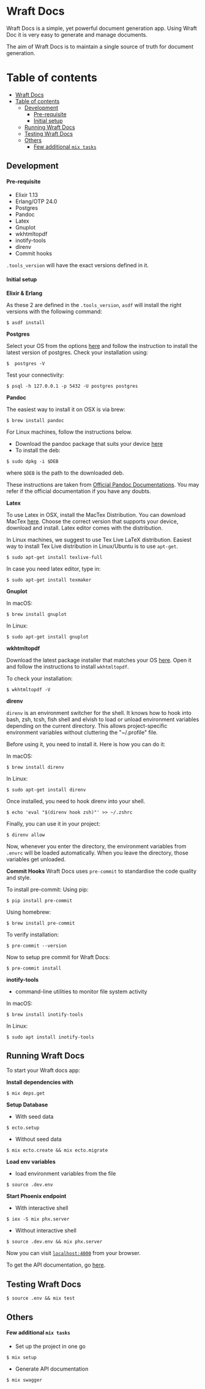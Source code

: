 # Wraft Docs

Wraft Docs is a simple, yet powerful document generation app. Using Wraft Doc it is very easy to generate and manage
documents.

The aim of Wraft Docs is to maintain a single source of truth for document generation.

# Table of contents
- [Wraft Docs](#wraft-docs)
- [Table of contents](#table-of-contents)
  - [Development](#development)
      - [Pre-requisite](#pre-requisite)
      - [Initial setup](#initial-setup)
  - [Running Wraft Docs](#running-wraft-docs)
  - [Testing Wraft Docs](#testing-wraft-docs)
  - [Others](#others)
      - [Few additional `mix tasks`](#few-additional-mix-tasks)

## Development
#### Pre-requisite
* Elixir 1.13
* Erlang/OTP 24.0
* Postgres
* Pandoc
* Latex
* Gnuplot
* wkhtmltopdf
* inotify-tools
* direnv
* Commit hooks


`.tools_version` will have the exact versions defined in it.


#### Initial setup

**Elixir & Erlang**

As these 2 are defined in the `.tools_version`, `asdf` will install the right versions with the following command:
```shell
$ asdf install
```

**Postgres**

Select your OS from the options [here](https://www.postgresql.org/download/) and follow the instruction to
install the latest version of postgres.
Check your installation using:
```shell
$  postgres -V
```
Test your connectivity:
```shell
$ psql -h 127.0.0.1 -p 5432 -U postgres postgres
```

**Pandoc**

The easiest way to install it on OSX is via brew:

```shell
$ brew install pandoc
```

For Linux machines, follow the instructions below.

- Download the pandoc package that suits your device [here](https://github.com/jgm/pandoc/releases/tag/2.9.2.1)
- To install the deb:

```shell
$ sudo dpkg -i $DEB
```

where `$DEB` is the path to the downloaded deb.

These instructions are taken from [Official Pandoc Documentations](https://pandoc.org/installing.html).
You may refer if the official documentation if you have any doubts.

**Latex**

To use Latex in OSX, install the MacTex Distribution. You can download MacTex [here](https://www.tug.org/mactex/).
Choose the correct version that supports your device, download and install. Latex editor comes with the distribution.

In Linux machines, we suggest to use Tex Live LaTeX distribution. Easiest way to install Tex Live distribution in
Linux/Ubuntu is to use `apt-get`.

```shell
$ sudo apt-get install texlive-full
```

In case you need latex editor, type in:

```shell
$ sudo apt-get install texmaker
```

**Gnuplot**

In macOS:

```shell
$ brew install gnuplot
```

In Linux:

```shell
$ sudo apt-get install gnuplot
```

**wkhtmltopdf**

Download the latest package installer that matches your OS [here](https://wkhtmltopdf.org/downloads.html).
Open it and follow the instructions to install `wkhtmltopdf`.

To check your installation:

```shell
$ wkhtmltopdf -V
```

**direnv**

`direnv` is an environment switcher for the shell. It knows how to hook into bash, zsh, tcsh, fish shell and elvish to load or unload environment variables depending on the current directory. This allows project-specific environment variables without cluttering the "~/.profile" file.

Before using it, you need to install it. Here is how you can do it:

In macOS:

```shell
$ brew install direnv
```

In Linux:

```shell
$ sudo apt-get install direnv
```

Once installed, you need to hook direnv into your shell.

```shell
$ echo 'eval "$(direnv hook zsh)"' >> ~/.zshrc
```

Finally, you can use it in your project:

```shell
$ direnv allow
```

Now, whenever you enter the directory, the environment variables from `.envrc` will be loaded automatically. When you leave the directory, those variables get unloaded.

**Commit Hooks**
Wraft Docs uses `pre-commit` to standardise the code quality and style.

To install pre-commit:
Using pip:
```shell
$ pip install pre-commit
```
Using homebrew:
```shell
$ brew install pre-commit
```

To verify installation:

```shell
$ pre-commit --version
```

Now to setup pre commit for Wraft Docs:

```shell
$ pre-commit install
```

**inotify-tools**
- command-line utilities to monitor file system activity

In macOS:

```shell
$ brew install inotify-tools
```

In Linux:

```shell
$ sudo apt install inotify-tools
```


## Running Wraft Docs
To start your Wraft docs app:

**Install dependencies with**
```shell
$ mix deps.get
```

**Setup Database**
- With seed data

```shell
$ ecto.setup
```

- Without seed data
```shell
$ mix ecto.create && mix ecto.migrate
```

**Load env variables**
- load environment variables from the file
```shell
$ source .dev.env
```

**Start Phoenix endpoint**
- With interactive shell
```shell
$ iex -S mix phx.server
```

- Without interactive shell
```shell
$ source .dev.env && mix phx.server
```

Now you can visit [`localhost:4000`](http://localhost:4000) from your browser.

To get the API documentation, go [here](http://localhost:4000/api/swagger/index.html#/).

## Testing Wraft Docs
```shell
$ source .env && mix test
```

## Others
#### Few additional `mix tasks`
- Set up the project in one go
```shell
$ mix setup
```
- Generate API documentation
```shell
$ mix swagger
```
